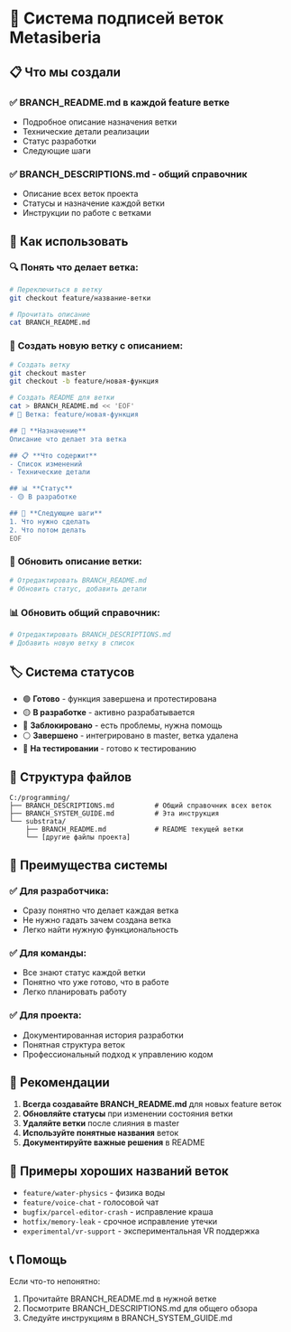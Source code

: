 # 🌿 Система подписей веток Metasiberia

## 📋 **Что мы создали**

### ✅ **BRANCH_README.md в каждой feature ветке**
- Подробное описание назначения ветки
- Технические детали реализации
- Статус разработки
- Следующие шаги

### ✅ **BRANCH_DESCRIPTIONS.md - общий справочник**
- Описание всех веток проекта
- Статусы и назначение каждой ветки
- Инструкции по работе с ветками

## 🎯 **Как использовать**

### 🔍 **Понять что делает ветка:**
```bash
# Переключиться в ветку
git checkout feature/название-ветки

# Прочитать описание
cat BRANCH_README.md
```

### 📝 **Создать новую ветку с описанием:**
```bash
# Создать ветку
git checkout master
git checkout -b feature/новая-функция

# Создать README для ветки
cat > BRANCH_README.md << 'EOF'
# 🌿 Ветка: feature/новая-функция

## 🎯 **Назначение**
Описание что делает эта ветка

## 📋 **Что содержит**
- Список изменений
- Технические детали

## 📊 **Статус**
- 🟡 В разработке

## 🚀 **Следующие шаги**
1. Что нужно сделать
2. Что потом делать
EOF
```

### 🔄 **Обновить описание ветки:**
```bash
# Отредактировать BRANCH_README.md
# Обновить статус, добавить детали
```

### 📊 **Обновить общий справочник:**
```bash
# Отредактировать BRANCH_DESCRIPTIONS.md
# Добавить новую ветку в список
```

## 🏷️ **Система статусов**

- 🟢 **Готово** - функция завершена и протестирована
- 🟡 **В разработке** - активно разрабатывается  
- 🔴 **Заблокировано** - есть проблемы, нужна помощь
- ⚪ **Завершено** - интегрировано в master, ветка удалена
- 🔵 **На тестировании** - готово к тестированию

## 📁 **Структура файлов**

```
C:/programming/
├── BRANCH_DESCRIPTIONS.md          # Общий справочник всех веток
├── BRANCH_SYSTEM_GUIDE.md          # Эта инструкция
└── substrata/
    ├── BRANCH_README.md            # README текущей ветки
    └── [другие файлы проекта]
```

## 🚀 **Преимущества системы**

### ✅ **Для разработчика:**
- Сразу понятно что делает каждая ветка
- Не нужно гадать зачем создана ветка
- Легко найти нужную функциональность

### ✅ **Для команды:**
- Все знают статус каждой ветки
- Понятно что уже готово, что в работе
- Легко планировать работу

### ✅ **Для проекта:**
- Документированная история разработки
- Понятная структура веток
- Профессиональный подход к управлению кодом

## 🎯 **Рекомендации**

1. **Всегда создавайте BRANCH_README.md** для новых feature веток
2. **Обновляйте статусы** при изменении состояния ветки
3. **Удаляйте ветки** после слияния в master
4. **Используйте понятные названия** веток
5. **Документируйте важные решения** в README

## 🔧 **Примеры хороших названий веток**

- `feature/water-physics` - физика воды
- `feature/voice-chat` - голосовой чат  
- `bugfix/parcel-editor-crash` - исправление краша
- `hotfix/memory-leak` - срочное исправление утечки
- `experimental/vr-support` - экспериментальная VR поддержка

## 📞 **Помощь**

Если что-то непонятно:
1. Прочитайте BRANCH_README.md в нужной ветке
2. Посмотрите BRANCH_DESCRIPTIONS.md для общего обзора
3. Следуйте инструкциям в BRANCH_SYSTEM_GUIDE.md
